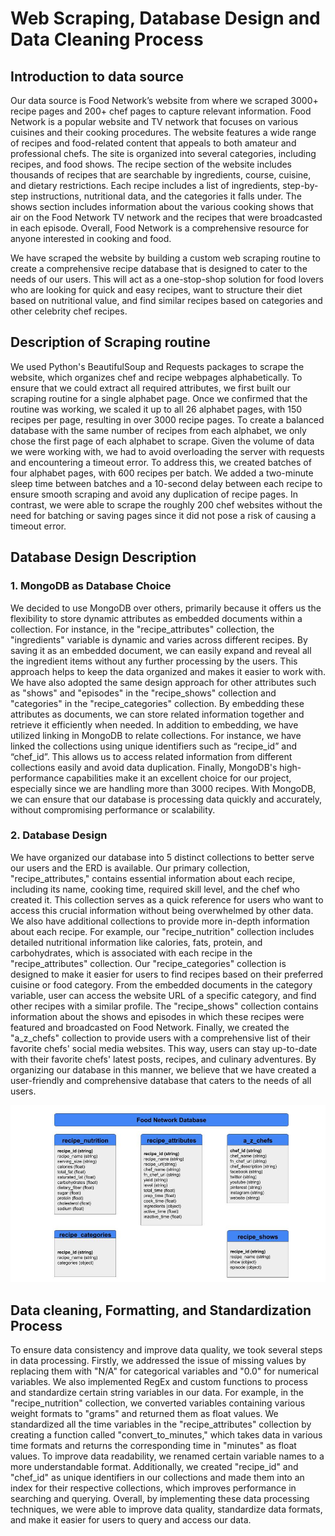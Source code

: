 # Web Scraping, Database Design and Data Cleaning Process

## Introduction to data source

Our data source is Food Network’s website from where we scraped 3000+ recipe pages and
200+ chef pages to capture relevant information. Food Network is a popular website and TV
network that focuses on various cuisines and their cooking procedures. The website features a
wide range of recipes and food-related content that appeals to both amateur and professional
chefs. The site is organized into several categories, including recipes, and food shows.
The recipe section of the website includes thousands of recipes that are searchable by
ingredients, course, cuisine, and dietary restrictions. Each recipe includes a list of ingredients,
step-by-step instructions, nutritional data, and the categories it falls under. The shows section
includes information about the various cooking shows that air on the Food Network TV network
and the recipes that were broadcasted in each episode. Overall, Food Network is a
comprehensive resource for anyone interested in cooking and food.

We have scraped the website by building a custom web scraping routine to create a
comprehensive recipe database that is designed to cater to the needs of our users. This will act
as a one-stop-shop solution for food lovers who are looking for quick and easy recipes, want to
structure their diet based on nutritional value, and find similar recipes based on categories and
other celebrity chef recipes.

## Description of Scraping routine

We used Python's BeautifulSoup and Requests packages to scrape the website, which
organizes chef and recipe webpages alphabetically. To ensure that we could extract all required
attributes, we first built our scraping routine for a single alphabet page. Once we confirmed that
the routine was working, we scaled it up to all 26 alphabet pages, with 150 recipes per page,
resulting in over 3000 recipe pages. To create a balanced database with the same number of
recipes from each alphabet, we only chose the first page of each alphabet to scrape. Given the
volume of data we were working with, we had to avoid overloading the server with requests and
encountering a timeout error. To address this, we created batches of four alphabet pages, with
600 recipes per batch. We added a two-minute sleep time between batches and a 10-second
delay between each recipe to ensure smooth scraping and avoid any duplication of recipe
pages. In contrast, we were able to scrape the roughly 200 chef websites without the need for
batching or saving pages since it did not pose a risk of causing a timeout error.

## Database Design Description

### 1. MongoDB as Database Choice
We decided to use MongoDB over others, primarily because it offers us the flexibility to store
dynamic attributes as embedded documents within a collection. For instance, in the
"recipe_attributes" collection, the "ingredients" variable is dynamic and varies across different
recipes. By saving it as an embedded document, we can easily expand and reveal all the
ingredient items without any further processing by the users. This approach helps to keep the
data organized and makes it easier to work with. We have also adopted the same design
approach for other attributes such as "shows" and "episodes" in the "recipe_shows" collection
and "categories" in the "recipe_categories" collection. By embedding these attributes as
documents, we can store related information together and retrieve it efficiently when needed.
In addition to embedding, we have utilized linking in MongoDB to relate collections. For
instance, we have linked the collections using unique identifiers such as “recipe_id” and
“chef_id”. This allows us to access related information from different collections easily and avoid
data duplication. Finally, MongoDB's high-performance capabilities make it an excellent choice
for our project, especially since we are handling more than 3000 recipes. With MongoDB, we
can ensure that our database is processing data quickly and accurately, without compromising
performance or scalability.

### 2. Database Design

We have organized our database into 5 distinct collections to better serve our users and the
ERD is available. Our primary collection, "recipe_attributes," contains
essential information about each recipe, including its name, cooking time, required skill level,
and the chef who created it. This collection serves as a quick reference for users who want to
access this crucial information without being overwhelmed by other data. We also have
additional collections to provide more in-depth information about each recipe. For example, our
"recipe_nutrition" collection includes detailed nutritional information like calories, fats, protein,
and carbohydrates, which is associated with each recipe in the "recipe_attributes" collection.
Our "recipe_categories" collection is designed to make it easier for users to find recipes based
on their preferred cuisine or food category. From the embedded documents in the category
variable, user can access the website URL of a specific category, and find other recipes with a
similar profile. The "recipe_shows" collection contains information about the shows and
episodes in which these recipes were featured and broadcasted on Food Network. Finally, we
created the "a_z_chefs" collection to provide users with a comprehensive list of their favorite
chefs' social media websites. This way, users can stay up-to-date with their favorite chefs' latest
posts, recipes, and culinary adventures. By organizing our database in this manner, we believe
that we have created a user-friendly and comprehensive database that caters to the needs of all
users.

![alt text](https://github.com/priyanka-murugan/web-scraping-food-network/blob/main/ERD_GP.jpg)

## Data cleaning, Formatting, and Standardization Process

To ensure data consistency and improve data quality, we took several steps in data processing.
Firstly, we addressed the issue of missing values by replacing them with "N/A" for categorical
variables and "0.0" for numerical variables. We also implemented RegEx and custom functions
to process and standardize certain string variables in our data. For example, in the
"recipe_nutrition" collection, we converted variables containing various weight formats to
"grams" and returned them as float values. We standardized all the time variables in the
"recipe_attributes" collection by creating a function called "convert_to_minutes," which takes
data in various time formats and returns the corresponding time in "minutes" as float values. To
improve data readability, we renamed certain variable names to a more understandable format.
Additionally, we created "recipe_id" and "chef_id" as unique identifiers in our collections and
made them into an index for their respective collections, which improves performance in
searching and querying. Overall, by implementing these data processing techniques, we were
able to improve data quality, standardize data formats, and make it easier for users to query and
access our data.
